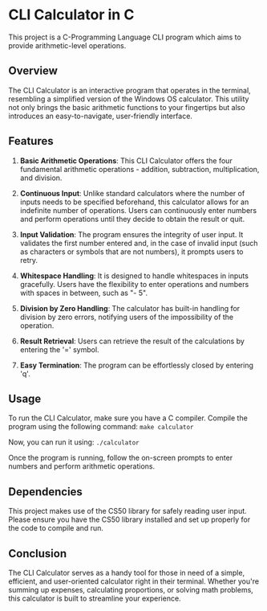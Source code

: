 # CLI Calculator in C

This project is a C-Programming Language CLI program which aims to provide arithmetic-level operations.

## Overview

The CLI Calculator is an interactive program that operates in the terminal, resembling a simplified version of the Windows OS calculator. This utility not only brings the basic arithmetic functions to your fingertips but also introduces an easy-to-navigate, user-friendly interface.

## Features

1. **Basic Arithmetic Operations**: This CLI Calculator offers the four fundamental arithmetic operations - addition, subtraction, multiplication, and division.

2. **Continuous Input**: Unlike standard calculators where the number of inputs needs to be specified beforehand, this calculator allows for an indefinite number of operations. Users can continuously enter numbers and perform operations until they decide to obtain the result or quit.

3. **Input Validation**: The program ensures the integrity of user input. It validates the first number entered and, in the case of invalid input (such as characters or symbols that are not numbers), it prompts users to retry.

4. **Whitespace Handling**: It is designed to handle whitespaces in inputs gracefully. Users have the flexibility to enter operations and numbers with spaces in between, such as "- 5".

5. **Division by Zero Handling**: The calculator has built-in handling for division by zero errors, notifying users of the impossibility of the operation.

6. **Result Retrieval**: Users can retrieve the result of the calculations by entering the '=' symbol.

7. **Easy Termination**: The program can be effortlessly closed by entering 'q'.

## Usage

To run the CLI Calculator, make sure you have a C compiler. Compile the program using the following command: ```make calculator```

Now, you can run it using: ```./calculator```


Once the program is running, follow the on-screen prompts to enter numbers and perform arithmetic operations.

## Dependencies

This project makes use of the CS50 library for safely reading user input. Please ensure you have the CS50 library installed and set up properly for the code to compile and run.

## Conclusion

The CLI Calculator serves as a handy tool for those in need of a simple, efficient, and user-oriented calculator right in their terminal. Whether you're summing up expenses, calculating proportions, or solving math problems, this calculator is built to streamline your experience.
